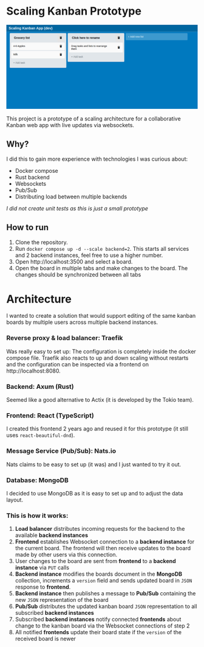 # Scaling Kanban Prototype
![Screenshot](docs/img/kanban_board_screenshot.png)

This project is a prototype of a scaling architecture for a collaborative Kanban web app with live updates via websockets.

## Why?

I did this to gain more experience with technologies I was curious about:
- Docker compose
- Rust backend
- Websockets
- Pub/Sub 
- Distributing load between multiple backends

*I did not create unit tests as this is just a small prototype*


## How to run
1. Clone the repository.
2. Run `docker compose up -d --scale backend=2`. This starts all services and 2 backend instances, feel free to use a higher number.
3. Open http://localhost:3500 and select a board.
4. Open the board in multiple tabs and make changes to the board. The changes should be synchronized between all tabs

# Architecture

I wanted to create a solution that would support editing of the same kanban boards by multiple users across multiple backend instances.

### Reverse proxy & load balancer: Traefik
Was really easy to set up: The configuration is completely inside the docker compose file.
Traefik also reacts to up and down scaling without restarts and the configuration can be inspected via a frontend on http://localhost:8080.

### Backend: Axum (Rust)
Seemed like a good alternative to Actix (it is developed by the Tokio team).

### Frontend: React (TypeScript)
I created this frontend 2 years ago and reused it for this prototype (it still uses `react-beautiful-dnd`).

### Message Service (Pub/Sub): Nats.io
Nats claims to be easy to set up (it was) and I just wanted to try it out.

### Database: MongoDB
I decided to use MongoDB as it is easy to set up and to adjust the data layout.


### This is how it works:
1. **Load balancer** distributes incoming requests for the backend to the available **backend instances** 
2. **Frontend** establishes Websocket connection to a **backend instance** for the current board. The frontend will then receive updates to the board made by other users via this connection.  
3. User changes to the board are sent from **frontend** to a **backend instance** via `PUT` calls
4. **Backend instance** modifies the boards document in the **MongoDB** collection, increments a `version` field and sends updated board in `JSON` response to **frontend**.
5. **Backend instance** then publishes a message to **Pub/Sub** containing the new `JSON` representation of the board
6. **Pub/Sub** distributes the updated kanban board `JSON` representation to all subscribed **backend instances**
7. Subscribed **backend instances** notify connected **frontends** about change to the kanban board via the Websocket connections of step 2
8. All notified **frontends** update their board state if the `version` of the received board is newer
